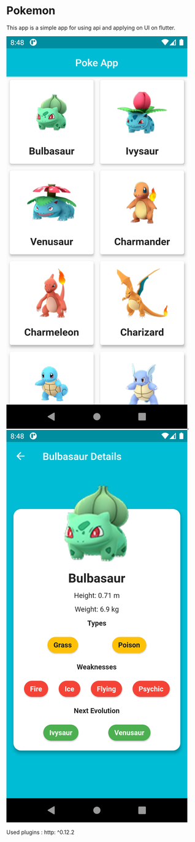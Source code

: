 # Pokemon
This app is a simple app for using api and applying on UI on flutter.


![](https://github.com/ElGenius-developer/Pokemon/blob/main/ScreenShots/1.png),![](https://github.com/ElGenius-developer/Pokemon/blob/main/ScreenShots/2.png)


Used plugins : 
http: ^0.12.2


